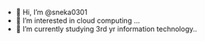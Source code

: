 - 👋 Hi, I’m @sneka0301
- 👀 I’m interested in cloud computing ...
- 🌱 I’m currently studying 3rd yr information technology..

<!---
sneka0301/sneka0301 is a ✨ special ✨ repository because its `README.md` (this file) appears on your GitHub profile.
You can click the Preview link to take a look at your changes.
--->
